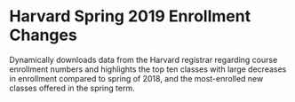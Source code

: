 # Harvard Spring 2019 Enrollment Changes

Dynamically downloads data from the Harvard registrar regarding course enrollment numbers and highlights the top ten classes with large decreases in enrollment compared to spring of 2018, and the most-enrolled new classes offered in the spring term.
